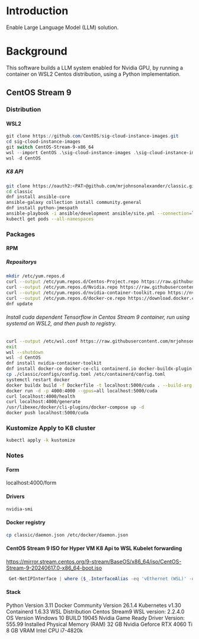 # Introduction
Enable Large Language Model (LLM) solution.
# Background
This software builds a LLM system enabled for Nvidia GPU, by running a container on WSL2 Centos distribution, using a Python implementation.
## CentOS Stream 9
### Distribution
#### WSL2
```PowerShell
git clone https://github.com/CentOS/sig-cloud-instance-images.git
cd sig-cloud-instance-images
git switch CentOS-Stream-9-x86_64
wsl --import CentOS .\sig-cloud-instance-images .\sig-cloud-instance-images\docker\centos-stream -9-x86_64.tar.xz
wsl -d CentOS
```
##### K8 API
```Bash
git clone https://oauth2:<PAT>@github.com/mrjohnsonalexander/classic.git
cd classic
dnf install ansible-core
ansible-galaxy collection install community.general
dnf install python-jmespath
ansible-playbook -i ansible/development ansible/site.yml --connection=local
kubectl get pods --all-namespaces
```
### Packages
#### RPM
##### Repositorys
```Bash
mkdir /etc/yum.repos.d
curl --output /etc/yum.repos.d/Centos-Project.repo https://raw.githubusercontent.com/mrjohnsonalexander/classic/main/configs/Centos-Project.repo
curl --output /etc/yum.repos.d/Nvidia.repo https://raw.githubusercontent.com/mrjohnsonalexander/classic/main/configs/Nvidia.repo
curl --output /etc/yum.repos.d/nvidia-container-toolkit.repo https://nvidia.github.io/libnvidia-container/stable/rpm/nvidia-container-toolkit.repo
curl --output /etc/yum.repos.d/docker-ce.repo https://download.docker.com/linux/centos/docker-ce.repo
dnf update
```
###### Install cuda dependent Tensorflow in Centos Stream 9 container, run using systemd on WSL2, and then push to registry.
```Bash
curl --output /etc/wsl.conf https://raw.githubusercontent.com/mrjohnsonalexander/classic/main/configs/wsl.conf
exit
wsl --shutdown
wsl -d CentOS
dnf install nvidia-container-toolkit
dnf install docker-ce docker-ce-cli containerd.io docker-buildx-plugin docker-compose-plugin
cp ./classic/configs/config.toml /etc/containerd/config.toml
systemctl restart docker
docker buildx build -f Dockerfile -t localhost:5000/cuda . --build-arg KAGGLE_USERNAME=<USER NAME> --build-arg KAGGLE_KEY=<KEY>
docker run -d -p 4000:4000 --gpus=all localhost:5000/cuda
curl localhost:4000/health
curl localhost:4000/generate
/usr/libexec/docker/cli-plugins/docker-compose up -d
docker push localhost:5000/cuda
```
### Kustomize Apply to K8 cluster
```Bash
kubectl apply -k kustomize
```
### Notes
#### Form
localhost:4000/form
#### Drivers
```Bash
nvidia-smi
```
#### Docker registry
```Bash
cp classic/daemon.json /etc/docker/daemon.json
```
#### CentOS Stream 9 ISO for Hyper VM K8 Api to WSL Kubelet forwarding
https://mirror.stream.centos.org/9-stream/BaseOS/x86_64/iso/CentOS-Stream-9-20240617.0-x86_64-boot.iso
```PowerShell
 Get-NetIPInterface | where {$_.InterfaceAlias -eq 'vEthernet (WSL)' -or $_.InterfaceAlias -eq 'vEthernet (External)'} | Set-NetIPInterface -Forwarding Enabled -Verbose
```
#### Stack
Python Version 3.11
Docker Community Version 26.1.4
Kubernetes v1.30
Containerd  1.6.33
WSL Distribution Centos Stream9
WSL version: 2.2.4.0
OS Version Windows 10 BUILD 19045
Nvidia Game Ready Driver Version: 555.99 
Installed Physical Memory (RAM) 32 GB
Nvidia Geforce RTX 4060 Ti 8 GB VRAM
Intel CPU i7-4820k